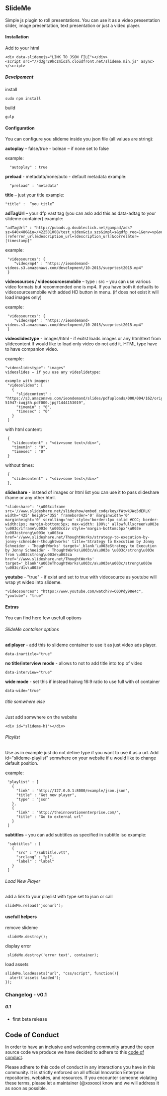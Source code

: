 ## SlideMe
Simple js plugin to roll presentations. You can use it as a video presentation slider, image presentation, text presentation or just a video player.


#### Installation
Add to your html
```
<div data-slidemejs="LINK_TO_JSON_FILE"></div>
<script src="//d3gr29hczmiozh.cloudfront.net/slideme.min.js" async></script>
```

##### Develpoment
install
```
sudo npm install
```
build
```
gulp
```

#### Configuration

You can configure you slideme inside you json file (all values are string):

<b>autoplay</b> – false/true - bolean – if none set to false

example:
```
  "autoplay" : true
 ```
<b>preload</b> - metadata/none/auto  - default metadata
example:
```
  "preload" : "metadata"
 ```
<b>title</b> – just your title
example:
 ```
"title" :  “you title”
 ```
 <b>adTagUrl</b> – your dfp vast tag (you can aslo add this as data-adtag to your slideme container)
 example:
 ```
"adTagUrl" : "http://pubads.g.doubleclick.net/gampad/ads?sz=640x480&iu=/422581008/test_video&ciu_szs&impl=s&gdfp_req=1&env=vp&output=xml_vast2&unviewed_position_start=1&url=[referrer_url]&description_url=[description_url]&correlator=[timestamp]"
 ```
example:
 ```
  "videosources": {
     "video/mp4" : "https://ieondemand-videos.s3.amazonaws.com/development/10-2015/sueprtest2015.mp4"
  }
 ```
<b>videosources / videosourcesmobile</b> – type : src – you can use various video formats but recommended one is mp4. If you have both it defualts to  videosourcesmobile with added HD button in menu. (if does not exist it will load images only)
 
example:
 ```
  "videosources": {
     "video/mp4" : "https://ieondemand-videos.s3.amazonaws.com/development/10-2015/sueprtest2015.mp4"
  }
 ```
<b>videoslidestype</b> - images/html - if exitst loads images or any html/text from slidecontent If would like to load only video do not add it. HTML type have to have companion video.

example:
 ```
"videoslidestype": "images"
videoslides – if you use any videslidetype:

example with images:
  "videoslides": [
    {
      "slidecontent" : "https://s3.amazonaws.com/ieondemand/slides/pdfuploads/000/004/162/original/pdftest20151006-51947-iwqj8h.pdf000.jpg?1444153019",
      "timemin" : "0",
      "timesec" : "0"
    }
  ]
 ```
with html content:
 ```
  {
    "slidecontent" : "<div>some text</div>",
    "timemin" : "0",
    "timesec" : "0"
  }
 ```
without times:
 ```
  {
    "slidecontent" : "<div>some text</div>"
  },
 ```

 <b>slideshare</b> - instead of images or html list you can use it to pass slideshare iframe or any other html.
 ```
"slideshare": "\u003ciframe src='//www.slideshare.net/slideshow/embed_code/key/fWtwkJWq5dERLK' width='425' height='355' frameborder='0' marginwidth='0' marginheight='0' scrolling='no' style='border:1px solid #CCC; border-width:1px; margin-bottom:5px; max-width: 100%;' allowfullscreen\u003e \u003c/iframe\u003e \u003cdiv style='margin-bottom:5px'\u003e \u003cstrong\u003e \u003ca href='//www.slideshare.net/ThoughtWorks/strategy-to-execution-by-jonny-schneider-thoughtworks' title='Strategy to Execution by Jonny Schneider - ThoughtWorks' target='_blank'\u003eStrategy to Execution by Jonny Schneider - ThoughtWorks\u003c/a\u003e \u003c/strong\u003e from \u003cstrong\u003e\u003ca href='//www.slideshare.net/ThoughtWorks' target='_blank'\u003eThoughtWorks\u003c/a\u003e\u003c/strong\u003e \u003c/div\u003e"
```

 <b>youtube</b> - "true" - if exist and set to true with videosource as youtube will wrap yt wideo into slideme.
```
"videosources": "https://www.youtube.com/watch?v=C0DPdy98e4c",
"youtube": "true"
```

#### Extras

You can find here few usefull options

###### SlideMe container options


<b>ad player</b> - add this to slideme container to use it as just video ads player.
 ```
data-inarticle="true"
 ```

<b>no title/interview mode</b> - allows to not to add title into top of video
 ```
data-interview="true"
 ```

<b>wide mode</b> - set this if instead hainvg 16:9 ratio to use full with of container
 ```
 data-wide="true"
 ```



###### title somwhere else

Just add somwhere on the website
 ```
<div id="slideme-h1"></div>
 ```

###### Playlist

Use as in example just do not define type if you want to use it as a url.
Add id="slideme-playlist" somwhere on your website if u would like to change default position.

example:
 ```
  "playlist" : [
    {
      "link" : "http://127.0.0.1:8080/example/json.json",
      "title" : "Get new player",
      "type" : "json"
    },
    {
      "link" : "http://theinnovationenterprise.com/",
      "title" : "Go to external url"
    }
  ]
 ```

<b>subtitles</b> – you can add subtitles as specified in subtitle iso 
example:
 ```
  "subtitles" : [
    {
      "src" : "/subtitle.vtt",
      "srclang" : "pl",
      "label" : "label"
    }
  ]
 ```
 
###### Load New Player
add a link to your playlist with type set to json or call
 ```
slideMe.reload('jsonurl');
 ```
 
#### usefull helpers

remove slideme
```
 slideMe.destroy();
```
 
display error
```
 slideMe.destroy('error text', container);
```

load assets
```
slideMe.loadAssets("url", "css/script", function(){
  alert('assets loaded');
});
```

### Changelog - v0.1

##### 0.1

- first beta release 


## Code of Conduct

In order to have an inclusive and welcoming community around the open source code
we produce we have decided to adhere to this [code of conduct](CONDUCT.md).

Please adhere to this code of conduct in any interactions you have in this
community. It is strictly enforced on all official Innovation Enterprise
repositories, websites, and resources. If you encounter someone violating
these terms, please let a maintainer (@xoxoxo) know
and we will address it as soon as possible.
